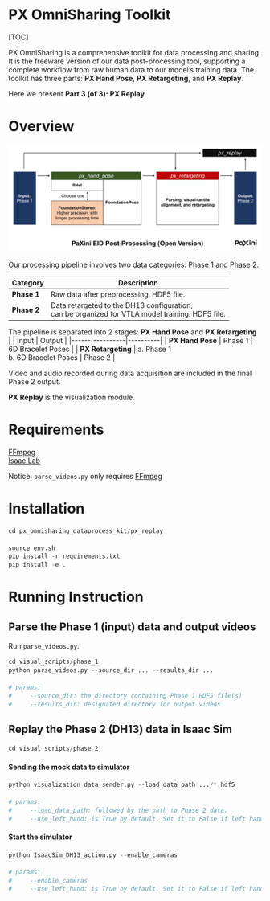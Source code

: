 # PX OmniSharing Toolkit

[TOC]

PX OmniSharing is a comprehensive toolkit for data processing and sharing. It is the freeware version of our data post-processing tool, supporting a complete workflow from raw human data to our model’s training data. The toolkit has three parts: **PX Hand Pose**, **PX Retargeting**, and **PX Replay**.

Here we present **Part 3 (of 3): PX Replay**    

# Overview 

![PaXini EID Workflow](../images/data_flow.png)

Our processing pipeline involves two data categories: Phase 1 and Phase 2.

| Category | Description |
|----------|----------|
| **Phase 1**   | Raw data after preprocessing. HDF5 file. |
| **Phase 2**   | Data retargeted to the DH13 configuration; <br>can be organized for VTLA model training. HDF5 file. |

The pipeline is separated into 2 stages: **PX Hand Pose** and **PX Retargeting**             
| | Input | Output |
|------|----------|----------|
| **PX Hand Pose**   | Phase 1 | 6D Bracelet Poses |
| **PX Retargeting**   | a. Phase 1 <br> b. 6D Bracelet Poses  | Phase 2 |

Video and audio recorded during data acquisition are included in the final Phase 2 output.      

**PX Replay** is the visualization module.  

# Requirements   
[FFmpeg](https://ffmpeg.org/)       
[Isaac Lab](https://isaac-sim.github.io/IsaacLab/main/index.html)      

Notice: `parse_videos.py` only requires [FFmpeg](https://ffmpeg.org/)

# Installation
```python
cd px_omnisharing_dataprocess_kit/px_replay

source env.sh
pip install -r requirements.txt
pip install -e . 
```

# Running Instruction
## Parse the Phase 1 (input) data and output videos
Run `parse_videos.py`.  
```python
cd visual_scripts/phase_1
python parse_videos.py --source_dir ... --results_dir ...

# params:
#     --source_dir: the directory containing Phase 1 HDF5 file(s)
#     --results_dir: designated directory for output videos
```

## Replay the Phase 2 (DH13) data in Isaac Sim
```python
cd visual_scripts/phase_2
```

#### Sending the mock data to simulator
```python
python visualization_data_sender.py --load_data_path .../*.hdf5

# params:
#     --load_data_path: followed by the path to Phase 2 data.
#     --use_left_hand: is True by default. Set it to False if left hand should be ignored
```
#### Start the simulator
```python
python IsaacSim_DH13_action.py --enable_cameras

# params:
#     --enable_cameras
#     --use_left_hand: is True by default. Set it to False if left hand should be ignored
```
